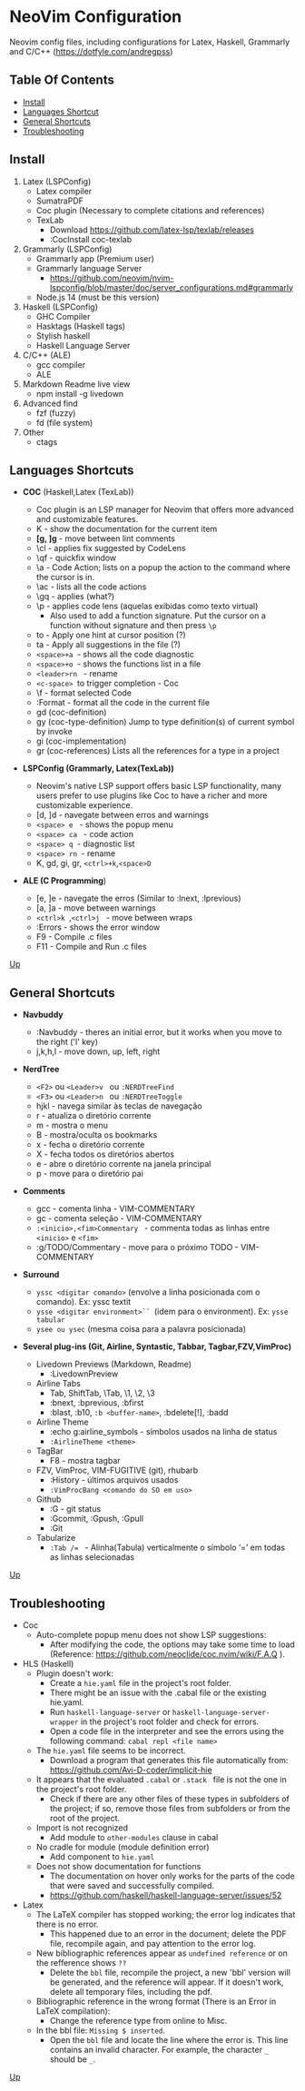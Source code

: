 # NeoVim Configuration
Neovim config files, including configurations for Latex, Haskell, Grammarly and C/C++
(https://dotfyle.com/andregpss)

## **Table Of Contents**
- [Install](#install)
- [Languages Shortcut](#languages-shortcuts)
- [General Shortcuts](#general-shortcuts)
- [Troubleshooting](#troubleshooting)

## Install
1. Latex (LSPConfig)
   - Latex compiler
   - SumatraPDF
   - Coc plugin (Necessary to complete citations and references)
   - TexLab
        - Download https://github.com/latex-lsp/texlab/releases
        - :CocInstall coc-texlab
2. Grammarly (LSPConfig)
   - Grammarly app (Premium user)
   - Grammarly language Server 
     - https://github.com/neovim/nvim-lspconfig/blob/master/doc/server_configurations.md#grammarly
   - Node.js 14 (must be this version)
3. Haskell (LSPConfig)
   - GHC Compiler
   - Hasktags (Haskell tags)
   - Stylish haskell 
   - Haskell Language Server
4. C/C++ (ALE)
    - gcc compiler
    - ALE
5. Markdown Readme live view
   - npm install -g livedown
6. Advanced find
   - fzf (fuzzy)
   - fd (file system)
7. Other
    - ctags

## Languages Shortcuts

- **COC** (Haskell,Latex (TexLab))
	- Coc plugin is an LSP manager for Neovim that offers more advanced and customizable features. 
    - K - show the documentation for the current item
	- **[g, ]g** - move between lint comments
    - \cl - applies fix suggested by CodeLens 
    - \qf - quickfix window
    - \a - Code Action; lists on a popup the action to the command where the cursor is in.
    - \ac - lists all the code actions
    - \gq - applies (what?)
	- \p - applies code lens (aquelas exibidas como texto virtual)
        - Also used to add a function signature. Put the cursor on a function without signature and then press `\p` 
	- to - Apply one hint at cursor position (?)
	- ta - Apply all suggestions in the file (?)
    - ``<space>+a ``- shows all the code diagnostic  
	- ``<space>+o ``- shows the functions list in a file 
	- ``<leader>rn `` - rename
	- `<c-space> `to trigger completion - Coc
	- \f - format selected Code
	- :Format - format all the code in the current file
    - gd (coc-definition)	
	- gy (coc-type-definition) Jump to type definition(s) of current symbol by invoke
	- gi (coc-implementation) 
	- gr (coc-references)	Lists all the references for a type in a project

- **LSPConfig (Grammarly, Latex(TexLab))**
	- 	Neovim's native LSP support offers basic LSP functionality, many users prefer to use plugins like Coc to have a richer and more customizable experience.
    - 	[d, ]d - navegate between erros and warnings
	- 	``<space> e `` - shows the popup menu
	- 	``<space> ca `` - code action
    - 	``<space> q ``- diagnostic list
	- 	``<space> rn ``- rename
    - 	K, gd, gi, gr, `<ctrl>+k`,``<space>D ``

- **ALE (C Programming**)
	- [e, ]e - navegate the erros (Similar to :lnext, :lprevious)
	- [a, ]a - move between warnings
    - ``<ctrl>k ``,``<ctrl>j `` - move between wraps
    - :Errors - shows the error window 	
	- F9 - Compile .c files
	- F11 - Compile and Run .c files

[Up](#install)

## General Shortcuts

- **Navbuddy**
    - :Navbuddy - theres an initial error, but it works when you move to the right ('l' key) 
    - j,k,h,l - move down, up, left, right

- **NerdTree**
	- ``<F2>`` ou ``<Leader>v `` ou ``:NERDTreeFind ``	 
	- ``<F3>`` ou ``<Leader>n `` ou ``:NERDTreeToggle  ``
	- hjkl - navega similar às teclas de navegação
	- r - atualiza o diretório corrente
	- m - mostra o menu
	- B - mostra/oculta os bookmarks
	- x - fecha o diretório corrente
	- X - fecha todos os diretórios abertos
	- e - abre o diretório corrente na janela principal
	- p - move para o diretório pai	

- **Comments**
	- gcc - comenta linha				- VIM-COMMENTARY
	- gc - comenta seleção				- VIM-COMMENTARY
	- ``:<inicio>,<fim>Commentary `` - commenta todas as linhas entre ``<inicio>`` e ``<fim>``
	- :g/TODO/Commentary - move para o próximo TODO - VIM-COMMENTARY

- **Surround**
	- `yssc <digitar comando>` (envolve a linha posicionada com o comando). Ex: yssc textit
	- `ysse <digitar environment>`` `(idem para o environment). Ex: `ysse tabular`
	- `ysee ou ysec` (mesma coisa para a palavra posicionada)

- **Several plug-ins (Git, Airline, Syntastic, Tabbar, Tagbar,FZV,VimProc)**
	- Livedown Previews (Markdown, Readme)
        - :LivedownPreview 
	- Airline Tabs			
		- Tab, ShiftTab, \Tab, \1, \2, \3			
		- :bnext, :bprevious, :bfirst			
		- :blast, :b10, ``:b <buffer-name>``, :bdelete[!], :badd
    - Airline Theme
		- :echo g:airline_symbols - símbolos usados na linha de status
        - ``:AirlineTheme <theme>`` 
	- TagBar
		- F8 - mostra tagbar
	- FZV, VimProc, VIM-FUGITIVE (git), rhubarb
		- :History - últimos arquivos usados		
		- ``:VimProcBang <comando do SO em uso>``
	- Github
		- :G - git status
		- :Gcommit, :Gpush, :Gpull				
		- :Git
    - Tabularize
        - ``:Tab /= `` - Alinha(Tabula) verticalmente o símbolo ‘=’ em todas as linhas selecionadas

[Up](#install)

## Troubleshooting
- Coc
    - Auto-complete popup menu does not show LSP suggestions: 
        - After modifying the code, the options may take some time to load (Reference: https://github.com/neoclide/coc.nvim/wiki/F.A.Q ).
- HLS (Haskell)
    - Plugin doesn't work:
        - Create a `hie.yaml` file in the project's root folder.
        - There might be an issue with the .cabal file or the existing hie.yaml.
        - Run `haskell-language-server` or `haskell-language-server-wrapper` in the project's root folder and check for errors.
        - Open a code file in the interpreter and see the errors using the following command: `cabal repl <file name>`
    - The `hie.yaml` file seems to be incorrect.
        - Download a program that generates this file automatically from: https://github.com/Avi-D-coder/implicit-hie
    - It appears that the evaluated `.cabal` or ``.stack `` file is not the one in the project's root folder.
        - Check if there are any other files of these types in subfolders of the project; if so, remove those files from subfolders or from the root of the project.
    - Import is not recognized
        - Add module to `other-modules` clause in cabal
    - No cradle for module (module definition error)
        - Add component to `hie.yaml`
    - Does not show documentation for functions
        - The documentation on hover only works for the parts of the code that were saved and successfully compiled.
        - https://github.com/haskell/haskell-language-server/issues/52
- Latex
    - The LaTeX compiler has stopped working; the error log indicates that there is no error.
        - This happened due to an error in the document; delete the PDF file, recompile again, and pay attention to the error log.
    - New bibliographic references appear as `undefined reference` or on the refference shows ``??``
        - Delete the `bbl` file, recompile the project, a new 'bbl' version will be generated, and the reference will appear. If it doesn't work, delete all temporary files, including the pdf.
    - Bibliographic reference in the wrong format (There is an Error in LaTeX compilation):
        - Change the reference type from online to Misc.
    - In the bbl file: `Missing $ inserted`.
        - Open the `bbl` file and locate the line where the error is. This line contains an invalid character. For example, the character `_` should be `_`.

[Up](#install)
